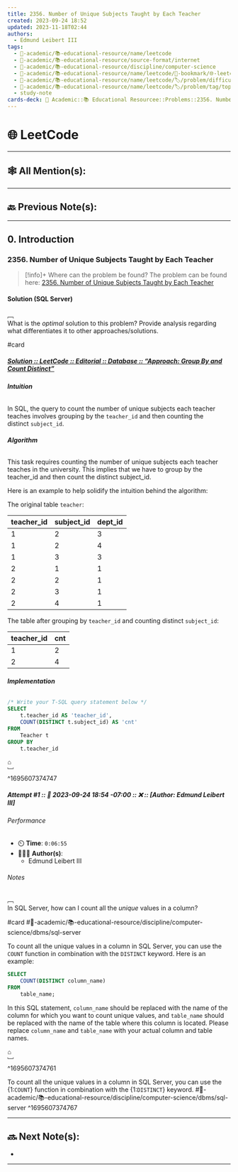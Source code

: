 ```yaml
---
title: 2356. Number of Unique Subjects Taught by Each Teacher
created: 2023-09-24 18:52
updated: 2023-11-18T02:44
authors:
  - Edmund Leibert III
tags:
  - 🔴-academic/📚-educational-resource/name/leetcode
  - 🔴-academic/📚-educational-resource/source-format/internet
  - 🔴-academic/📚-educational-resource/discipline/computer-science
  - 🔴-academic/📚-educational-resource/name/leetcode/🔖-bookmark/🌐-leetcode/2356-number-of-unique-subjects-taught-by-each-teacher
  - 🔴-academic/📚-educational-resource/name/leetcode/🏷️/problem/difficulty/easy
  - 🔴-academic/📚-educational-resource/name/leetcode/🏷️/problem/tag/topic/database
  - study-note
cards-deck: 🔴 Academic::📚 Educational Resourcee::Problems::2356. Number of Unique Subjects Taught by Each Teacher
---
```


# 🌐 LeetCode

---

## 🕸️ All Mention(s): 

---

## 🔙 Previous Note(s):

---

## 0. Introduction

### 2356. Number of Unique Subjects Taught by Each Teacher

> [!info]+ Where can the problem be found?
> The problem can be found here: [2356. Number of Unique Subjects Taught by Each Teacher](https://leetcode.com/problems/number-of-unique-subjects-taught-by-each-teacher/description/)

#### Solution (SQL Server)

﹇<br>
What is the _optimal_ solution to this problem? Provide analysis regarding what differentiates it to other approaches/solutions.

#card 

##### [**Solution** :: LeetCode :: Editorial :: Database :: “Approach: Group By and Count Distinct”](https://leetcode.com/problems/number-of-unique-subjects-taught-by-each-teacher/editorial/)

###### **Intuition**

In SQL, the query to count the number of unique subjects each teacher teaches involves grouping by the `teacher_id` and then counting the distinct `subject_id`.

###### **Algorithm**

This task requires counting the number of unique subjects each teacher teaches in the university. This implies that we have to group by the teacher_id and then count the distinct subject_id.

Here is an example to help solidify the intuition behind the algorithm:

The original table `teacher`:

|teacher_id|subject_id|dept_id|
|---|---|---|
|1|2|3|
|1|2|4|
|1|3|3|
|2|1|1|
|2|2|1|
|2|3|1|
|2|4|1|

The table after grouping by `teacher_id` and counting distinct `subject_id`:

|teacher_id|cnt|
|---|---|
|1|2|
|2|4|

###### **Implementation**

```sql
/* Write your T-SQL query statement below */
SELECT
    t.teacher_id AS 'teacher_id',
    COUNT(DISTINCT t.subject_id) AS 'cnt'
FROM
    Teacher t
GROUP BY
    t.teacher_id
```

⌂
<br>﹈<br>^1695607374747


##### Attempt #1 :: 📆 2023-09-24 18:54 -07:00 :: ❌ :: \[Author: Edmund Leibert III\]

###### Performance

- ⏲️ **Time**: `0:06:55`
- 🧔🏽‍♂️ **Author(s)**:
	- Edmund Leibert III

###### Notes

﹇<br>
In SQL Server, how can I count all the _unique_ values in a column?

#card #🔴-academic/📚-educational-resource/discipline/computer-science/dbms/sql-server 

To count all the unique values in a column in SQL Server, you can use the `COUNT` function in combination with the `DISTINCT` keyword. Here is an example:

```sql
SELECT 
	COUNT(DISTINCT column_name) 
FROM 
	table_name;
```

In this SQL statement, `column_name` should be replaced with the name of the column for which you want to count unique values, and `table_name` should be replaced with the name of the table where this column is located. Please replace `column_name` and `table_name` with your actual column and table names.

⌂
<br>﹈<br>^1695607374761




To count all the unique values in a column in SQL Server, you can use the {1:`COUNT`} function in combination with the {1:`DISTINCT`} keyword. #🔴-academic/📚-educational-resource/discipline/computer-science/dbms/sql-server 
^1695607374767


---

## 🔜 Next Note(s):
- 

---




